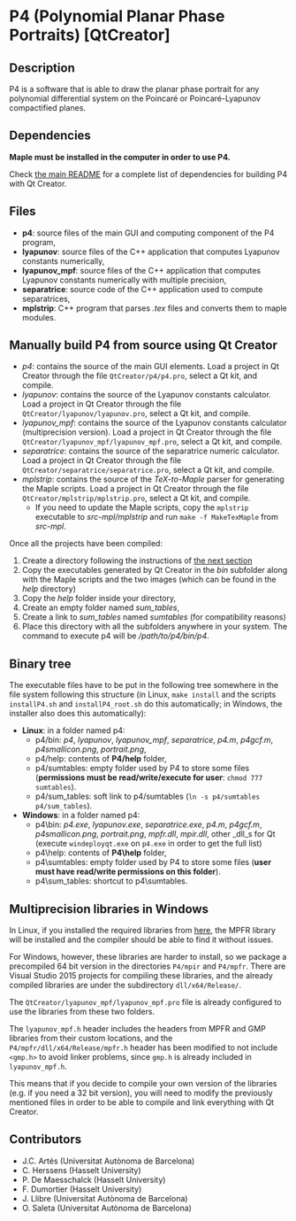 <!--
    This file is part of P4 

    Copyright (C) 1996-2016  J.C. Artés, C. Herssens, P. De Maesschalck, 
                             F. Dumortier, J. Llibre, O. Saleta 

    P4 is free software: you can redistribute it and/or modify 
    it under the terms of the GNU Lesser General Public License as published 
    by the Free Software Foundation, either version 3 of the License, or 
    (at your option) any later version. 

    This program is distributed in the hope that it will be useful, 
    but WITHOUT ANY WARRANTY; without even the implied warranty of 
    MERCHANTABILITY or FITNESS FOR A PARTICULAR PURPOSE.  See the 
    GNU Lesser General Public License for more details. 

    You should have received a copy of the GNU Lesser General Public License 
    along with this program.  If not, see <http://www.gnu.org/licenses/>. 
-->

# P4 (Polynomial Planar Phase Portraits) [QtCreator]

## Description

P4 is a software that is able to draw the planar phase portrait for any polynomial differential system on the Poincaré or Poincaré-Lyapunov compactified planes.

## Dependencies

**Maple must be installed in the computer in order to use P4.**

Check <a href="README.md">the main README</a> for a complete list of dependencies for building P4 with Qt Creator.

## Files

* **p4**: source files of the main GUI and computing component of the P4 program,
* **lyapunov**: source files of the C++ application that computes Lyapunov constants numerically,
* **lyapunov_mpf**: source files of the C++ application that computes Lyapunov constants numerically with multiple precision,
* **separatrice**: source code of the C++ application used to compute separatrices,
* **mplstrip**: C++ program that parses _.tex_ files and converts them to maple modules.

## Manually build P4 from source using Qt Creator

* *p4*: contains the source of the main GUI elements. Load a project in Qt Creator through the file `QtCreator/p4/p4.pro`, select a Qt kit, and compile.
* *lyapunov*: contains the source of the Lyapunov constants calculator. Load a project in Qt Creator through the file `QtCreator/lyapunov/lyapunov.pro`, select a Qt kit, and compile.
* *lyapunov_mpf*: contains the source of the Lyapunov constants calculator (multiprecision version). Load a project in Qt Creator through the file `QtCreator/lyapunov_mpf/lyapunov_mpf.pro`, select a Qt kit, and compile.
* *separatrice*: contains the source of the separatrice numeric calculator. Load a project in Qt Creator through the file `QtCreator/separatrice/separatrice.pro`, select a Qt kit, and compile.
* *mplstrip*: contains the source of the *TeX-to-Maple* parser for generating the Maple scripts. Load a project in Qt Creator through the file `QtCreator/mplstrip/mplstrip.pro`, select a Qt kit, and compile.
    - If you need to update the Maple scripts, copy the `mplstrip` executable to *src-mpl/mplstrip* and run `make -f MakeTexMaple` from *src-mpl*.

Once all the projects have been compiled:
1. Create a directory following the instructions of <a href="#binary-tree">the next section</a>
2. Copy the executables generated by Qt Creator in the _bin_ subfolder along with the Maple scripts and the two images (which can be found in the _help_ directory)
3. Copy the _help_ folder inside your directory,
4. Create an empty folder named *sum_tables*,
5. Create a link to *sum_tables* named _sumtables_ (for compatibility reasons)
6. Place this directory with all the subfolders anywhere in your system. The command to execute p4 will be _/path/to/p4/bin/p4_.

## Binary tree

The executable files have to be put in the following tree somewhere in the file system following this structure (in Linux, `make install` and the scripts `installP4.sh` and `installP4_root.sh` do this automatically; in Windows, the installer also does this automatically):

* **Linux**: in a folder named p4:
    * p4/bin: *p4*, *lyapunov*, *lyapunov_mpf*, *separatrice*, *p4.m*, *p4gcf.m*, *p4smallicon.png*, *portrait.png*,
    * p4/help: contents of **P4/help** folder,
    * p4/sumtables: empty folder used by P4 to store some files (**permissions must be read/write/execute for user**: `chmod 777 sumtables`).
    * p4/sum_tables: soft link to p4/sumtables (`ln -s p4/sumtables p4/sum_tables`).
* **Windows**: in a folder named p4:
    * p4\bin: *p4.exe*, *lyapunov.exe*, *separatrice.exe*, *p4.m*, *p4gcf.m*, *p4smallicon.png*, *portrait.png*, *mpfr.dll*, *mpir.dll*, other _dll_s for Qt (execute `windeployqt.exe` on `p4.exe` in order to get the full list)
    * p4\help: contents of **P4\help** folder,
    * p4\sumtables: empty folder used by P4 to store some files (**user must have read/write permissions on this folder**).
    * p4\sum_tables: shortcut to p4\sumtables.

## Multiprecision libraries in Windows

In Linux, if you installed the required libraries from <a href="README.md#Dependencies">here</a>, the MPFR library will be installed and the compiler should be able to find it without issues.

For Windows, however, these libraries are harder to install, so we package a precompiled 64 bit version in the directories `P4/mpir` and `P4/mpfr`. There are Visual Studio 2015 projects for compiling these libraries, and the already compiled libraries are under the subdirectory `dll/x64/Release/`.

The `QtCreator/lyapunov_mpf/lyapunov_mpf.pro` file is already configured to use the libraries from these two folders.

The `lyapunov_mpf.h` header includes the headers from MPFR and GMP libraries from their custom locations, and the `P4/mpfr/dll/x64/Release/mpfr.h` header has been modified to not include `<gmp.h>` to avoid linker problems, since `gmp.h` is already included in `lyapunov_mpf.h`.

This means that if you decide to compile your own version of the libraries (e.g. if you need a 32 bit version), you will need to modify the previously mentioned files in order to be able to compile and link everything with Qt Creator.

## Contributors

- J.C. Artés (Universitat Autònoma de Barcelona)
- C. Herssens (Hasselt University)
- P. De Maesschalck (Hasselt University)
- F. Dumortier (Hasselt University)
- J. Llibre (Universitat Autònoma de Barcelona)
- O. Saleta (Universitat Autònoma de Barcelona)
